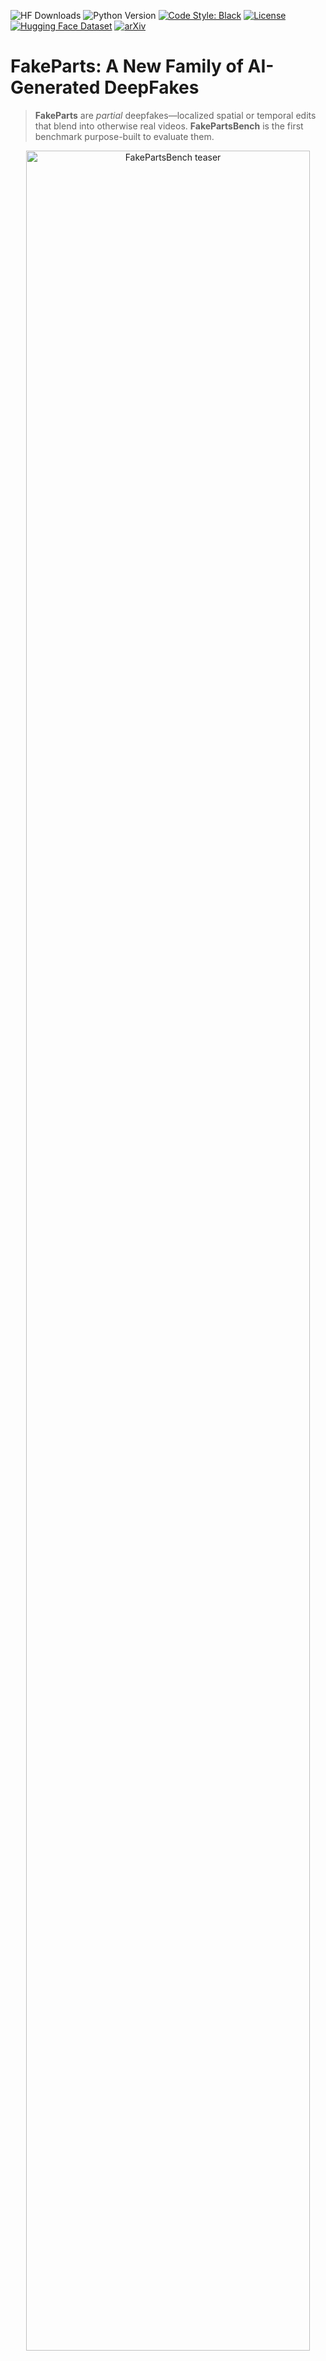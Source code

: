 ![HF Downloads](https://img.shields.io/badge/HF%20Downloads-2k-green)
![Python Version](https://img.shields.io/badge/python-%3E%3D3.10-blue)
[![Code Style: Black](https://img.shields.io/badge/code%20style-black-000000.svg)](https://github.com/psf/black)
[![License](https://img.shields.io/badge/License-BSD_3--Clause-blue.svg)](https://opensource.org/licenses/BSD-3-Clause)
[![Hugging Face Dataset](https://img.shields.io/badge/Hugging%20Face-Space-yellow)](https://huggingface.co/datasets/hi-paris/FakeParts)
[![arXiv](https://img.shields.io/badge/arXiv-TBD-red.svg)](https://arxiv.org/pdf/TBD)
# FakeParts: A New Family of AI-Generated DeepFakes

> **FakeParts** are *partial* deepfakes—localized spatial or temporal edits that blend into otherwise real videos.
> **FakePartsBench** is the first benchmark purpose-built to evaluate them.

<p align="center">
  <img src="assets/final_teaser.png" width="95%" alt="FakePartsBench teaser">
</p>

<p align="center">
  <img src="assets/pipeline.jpg" width="95%" alt="Pipeline overview">
</p>

---

## Summary

* **Problem.** Most detectors and datasets focus on *fully synthetic* videos. Subtle, localized edits (FakeParts) are under-explored yet highly deceptive.
* **Solution.** We define *FakeParts* and release **FakePartsBench**: 25K+ videos with **pixel-level** and **frame-level** annotations covering **full deepfakes** (T2V/I2V/TI2V) and **partial manipulations** (faceswap, inpainting, outpainting, style change, interpolation).
* **Finding.** Humans and SOTA detectors miss many FakeParts; detection accuracy drops by **30–40%** versus fully synthetic content.
* **Use.** Train and evaluate detectors that localize *where* and *when* manipulations happen.

---

## Contents 📕

* [News](#news)
* [Dataset](#dataset)
* [Paper](#paper)
* [Repo Structure](#repo-structure)
* [Installation](#installation)
* [Quickstart](#quickstart)
* [Evaluation Protocol](#evaluation-protocol)
* [Reproducing Baselines](#reproducing-baselines)
* [Human Study](#human-study)
* [Results Snapshot](#results-snapshot)
* [Citations](#citations)
* [License & Responsible Use](#license--responsible-use)
* [Acknowledgements](#acknowledgements)
* [Contact](#contact)

---

## News ✨

* **2025-** Dataset and benchmark released (including closed- and open-source generations).
* **2025-** Baseline evaluation code (image- and video-level detectors).

---

## Dataset 💽

**FakePartsBench** provides:

* **25,000+** manipulated clips + **16,000** real clips
* High-res content (up to 1080p), durations typically **5–14 s**
* **Annotations:** frame masks (spatial), manipulated frames (temporal)
* **Categories:**

  * **Full deepfakes:** T2V / I2V / TI2V (Sora, Veo2, Allegro AI)
  * **Spatial FakeParts:** Faceswap (InsightFace), Inpainting (DiffuEraser, ProPainter), Outpainting (AKiRa)
  * **Temporal FakeParts:** Interpolation (Framer)
  * **Style FakeParts:** Style change (RAVE)

**Download (mirrors):**

* [https://huggingface.co/datasets/hi-paris/FakeParts](https://huggingface.co/datasets/hi-paris/FakeParts)

> Each sample ships with metadata (prompt, source/cond frame when applicable, resolution, FPS) and, for FakeParts, per-frame masks or frame lists of manipulated regions/segments.

---

## Paper 📝

**FakeParts: a New Family of AI-Generated DeepFakes**
Gaëtan Brison, Soobash Daiboo, Samy Aïmeur, Awais Hussain Sani, Xi Wang, Gianni Franchi, Vicky Kalogeiton
Hi! PARIS / Institut Polytechnique de Paris / LIX  / ENSTA Paris
*Preprint, under review.*

---

## Repo Structure 🌳

```
FakeParts/
├─ annotation/                # human study annotation tools
│  ├─ app.py                  # Streamlit survey app
│  ├─ preprocessing_remove_au.py
│  └─ requirements.txt        # annotation dependencies
├─ assets/                    # figures for README/paper
│  ├─ final_teaser.png
│  └─ pipeline.jpg
├─ detection/                 # baseline detectors
│  ├─ AIGVDet/
│  ├─ C2P-CLIP/
│  ├─ CNNDetection-master/
│  ├─ DeMamba/
│  ├─ FatFormer/
│  ├─ HiFi_IFDL-main/
│  ├─ NPR/
│  └─ UniversalFakeDetect-*/
├─ generation/                # FakeParts generators
│  ├─ Faceswap/
│  ├─ Inpainting/
│  ├─ Interpolation/
│  ├─ Outpainting/
│  ├─ Stylechange/
│  └─ T2V/

```

> Tip: Place your images in `assets/` (the README references `assets/final_teaser.png` and `assets/pipeline_xi.jpg`).

---

## Installation 📦

```bash
# (A) Conda (recommended)
conda create -n fakeparts python=3.10 -y
conda activate fakeparts
pip install -r env/requirements.txt

# (B) Extras (for video I/O & metrics)
# pip install av opencv-python imageio[ffmpeg] decord torch torchvision
```

* **FFmpeg** required for decoding/encoding (`ffmpeg -version` should work).
* Some baselines may require CUDA (see their READMEs in `baselines/`).

---

## Quickstart 🚀

### Download the dataset

```python
from datasets import load_dataset

# Load the dataset
dataset = load_dataset("hi-paris/FakeParts")

# Inspect the data
print(dataset)
```



## Evaluation Protocol 💯

We report:

* **Binary detection** (real vs. fake) at **video** and **frame** levels
* **Localization** for FakeParts: IoU on manipulated **masks** (spatial) and **frames** (temporal)
* **Quality & consistency**: FVD (optional), VBench subset (consistency, flicker, quality)

**Default metrics:** Accuracy, F1, mAP (per category + macro avg).
**Recommended splits:** use `index.json` or our CSVs to reproduce the paper.



---

## Reproducing Baselines 📊

We provide wrappers and configs to reproduce a wide range of **image-level** and **video-level** detectors.
Each baseline follows the authors’ official implementation as closely as possible.

### Image-level 🖼️

* **CNNDetection** (Wang et al., CVPR’20) – CNN-based universal fake image detector trained on diverse forgeries.
* **UniversalFakeDetector (UFD)** (Ojha et al., CVPR’23) – CLIP-based zero-shot detector, effective across manipulation types.
* **FatFormer** (Zhao et al., ICCV’23) – multi-scale attention transformer tuned for subtle manipulations.
* **C2P-CLIP** (Xu et al., arXiv’24) – contrastive fine-tuning of CLIP for part-level detection.
* **NPR** (Zhang et al., NeurIPS’24) – noise-pattern representation learning to capture subtle editing traces.
* **HiFi-IFDL** (Li et al., arXiv’24) – high-fidelity feature disentanglement for manipulation detection.

### Video-level 🎥

* **AIGVDet** (Bai et al., PRCV’24) – multi-branch detector combining spatial cues and optical flow.
* **DeMamba** (Chen et al., arXiv’24) – state-space model for long-range temporal forgery localization.





## Human Study 👨🏼‍🏫

We release a **Streamlit**-based survey used in the paper.

```bash
cd annotation
pip install -r requirements.txt
streamlit run app.py -- --root /path/to/FakePartsBench
```

Participants label **real vs. fake** and provide short rationales per clip.

---

## Results Snapshot 🎯

Average “fake” confidence by detectors vs. humans (higher = better fake detection):

| Category                  | AIGVDet | CNNDetection | DeMamba | UniversalFakeDetect  | FatFormer | C2P-CLIP | NPR  | Human Detection |
| ------------------------- | ------: | -----------: | ------: | --------------------------------: | ----------------------: | --------------------: | ----------------------: | --------------: |
| **Acc. on orig. testset** |   0.914 |        0.997 |   0.971 |                             0.843 |                  ~0.990 |                 >0.930 |                 >0.925 |              – |
| **T2V**                   |   0.301 |        0.000 |   0.342 |                             0.073 |                   0.183 |                  0.176 |                  0.579 |          0.763 |
| **I2V**                   |   0.292 |        0.001 |   0.323 |                             0.083 |                   0.129 |                  0.157 |                  0.417 |          0.715 |
| **IT2V**                  |   0.483 |        0.000 |   0.514 |                             0.072 |                   0.161 |                  0.131 |                  0.666 |          0.821 |
| **Stylechange**           |   0.265 |        0.000 |   0.308 |                             0.295 |                   0.100 |                  0.288 |                  0.105 |          0.983 |
| **Faceswap**              |   0.216 |        0.000 |   0.265 |                             0.031 |                   0.620 |                  1.000 |                  0.000 |          0.612 |
| **Real** (false-positive) |   0.155 |        0.007 |   0.191 |                             0.052 |                   0.008 |                  0.004 |                  0.038 |          0.242 |
| **Interpolation**         |   0.137 |        0.000 |   0.170 |                             0.228 |                   0.360 |                  0.396 |                  0.056 |          0.676 |
| **Inpainting**            |   0.074 |        0.003 |   0.089 |                             0.337 |                   0.213 |                  0.171 |                  0.264 |          0.588 |
| **Outpainting**           |   0.060 |        0.000 |   0.072 |                             0.025 |                   0.096 |                  0.125 |                  0.014 |          0.800 |


**Takeaway:** Partial manipulations (FakeParts) are significantly harder for current detectors than fully synthetic videos—and also harder for humans.

---

## Citations ✍️

If you use **FakeParts** please cite:

```bibtex
@article{brison2025fakeparts,
  title   = {FakeParts: a New Family of AI-Generated DeepFakes},
  author  = {Ga{\"e}tan Brison and Soobash Daiboo and Samy A{\"i}meur and
             Awais Hussain Sani and Xi Wang and Gianni Franchi and Vicky Kalogeiton},
  journal = {arXiv preprint},
  year    = {2025}
}
```



## License & Responsible Use 🔨

* **Code:** see `LICENSE` (default: BSD-3-Clause unless noted otherwise in subfolders).
* **Dataset:** released for **research and defensive purposes only**.

  * Do **not** attempt to identify private individuals.
  * Do **not** use for generating disinformation or harassment.
  * Faceswap content uses celebrity imagery to avoid sensitive personal data.
* Please comply with third-party model/data licenses cited in the paper and `baselines/`.

---

## Acknowledgements 💡

This work was conducted at **Hi! PARIS**, **Institut Polytechnique de Paris**, **LIX (École Polytechnique)**, and **U2IS (ENSTA Paris)**. We thank the authors and teams behind Sora, Veo2, Allegro, Framer, RAVE, InsightFace, DiffuEraser, ProPainter, AKiRa, as well as the maintainers of DAVIS, YouTube-VOS, MOSE, LVD-2M, and Animal Kingdom.

A special thanks to the DeepMind team working on Veo2 and Veo3 for granting us early API access.

---

## Contact 📧

Questions, issues, or pull requests are welcome!

* Gaëtan Brison — *maintainer*
* Soobash Daiboo, Samy Aïmeur, Awais Hussain Sani
* Xi Wang, Gianni Franchi, Vicky Kalogeiton
